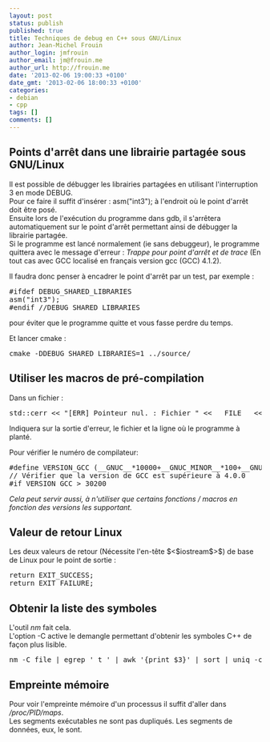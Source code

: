 ```yaml
---
layout: post
status: publish
published: true
title: Techniques de debug en C++ sous GNU/Linux
author: Jean-Michel Frouin
author_login: jmfrouin
author_email: jm@frouin.me
author_url: http://frouin.me
date: '2013-02-06 19:00:33 +0100'
date_gmt: '2013-02-06 18:00:33 +0100'
categories:
- debian
- cpp
tags: []
comments: []
---
```

<h2>Points d'arrêt dans une librairie partagée sous GNU/Linux</h2>
<p>Il est possible de débugger les librairies partagées en utilisant l'interruption 3 en mode DEBUG.<br />
Pour ce faire il suffit d'insérer : asm("int3"); à l'endroit où le point d'arrêt doit être posé.<br />
<!--more-->
Ensuite lors de l'exécution du programme dans gdb, il s'arrêtera automatiquement sur le point d'arrêt permettant ainsi de débugger la librairie partagée.<br />
Si le programme est lancé normalement (ie sans debuggeur), le programme quittera avec le message d'erreur : <em>Trappe pour point d'arrêt et de trace</em> (En tout cas avec GCC localisé en français version gcc (GCC) 4.1.2).</p>
<p>Il faudra donc penser à encadrer le point d'arrêt par un test, par exemple :</p>
<pre class="brush:cpp">#ifdef DEBUG_SHARED_LIBRARIES
asm("int3");
#endif //DEBUG_SHARED_LIBRARIES</pre>
<p>pour éviter que le programme quitte et vous fasse perdre du temps.</p>
<p>Et lancer cmake :</p>
<pre class="brush:shell">
cmake -DDEBUG_SHARED_LIBRARIES=1 ../source/
</pre>
<h2>Utiliser les macros de pré-compilation</h2>
<p>Dans un fichier :</p>
<pre class="brush:cpp">
std::cerr &lt;&lt; "[ERR] Pointeur nul. : Fichier " &lt;&lt; __FILE__ &lt;&lt; ", ligne " __LINE__ &lt;&lt; '\n'; 
</pre>
<p>Indiquera sur la sortie d'erreur, le fichier et la ligne où le programme à planté.</p>
<p>Pour vérifier le numéro de compilateur:</p>
<pre class="brush:cpp">
#define VERSION_GCC (__GNUC__*10000+__GNUC_MINOR__*100+__GNUC_PATCHLEVEL__) 
// Vérifier que la version de GCC est supérieure à 4.0.0
#if VERSION_GCC &gt; 30200
</pre>
<p><em>Cela peut servir aussi, à n'utiliser que certains fonctions / macros en fonction des versions les supportant.</em></p>
<h2>Valeur de retour Linux</h2>
<p>Les deux valeurs de retour (Nécessite l'en-tête $&lt;$iostream$&gt;$) de base de Linux pour le point de sortie :</p>
<pre class="brush:cpp">
return EXIT_SUCCESS;
return EXIT_FAILURE;
</pre>
<h2>Obtenir la liste des symboles</h2>
<p>L'outil <em>nm</em> fait cela.<br />
L'option -C active le demangle permettant d'obtenir les symboles C++ de façon plus lisible.</p>
<pre class="brush:shell">
nm -C file | egrep ' t ' | awk '{print $3}' | sort | uniq -c | sort -nr
</pre>
<h2>Empreinte mémoire</h2>
<p>Pour voir l'empreinte mémoire d'un processus il suffit d'aller dans <em>/proc/PID/maps</em>.<br />
Les segments exécutables ne sont pas dupliqués. Les segments de données, eux, le sont.</p>

